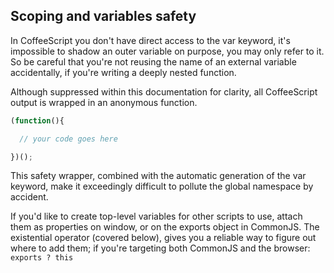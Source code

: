 ## Scoping and variables safety

In CoffeeScript you don't have direct access to the var keyword, it's impossible to shadow an outer variable on purpose, you may only refer to it. So be careful that you're not reusing the name of an external variable accidentally, if you're writing a deeply nested function.

Although suppressed within this documentation for clarity, all CoffeeScript output is wrapped in an anonymous function.
``` javascript
(function(){

  // your code goes here

})();
```
This safety wrapper, combined with the automatic generation of the var keyword, make it exceedingly difficult to pollute the global namespace by accident.

If you'd like to create top-level variables for other scripts to use, attach them as properties on window, or on the exports object in CommonJS. The existential operator (covered below), gives you a reliable way to figure out where to add them; if you're targeting both CommonJS and the browser: `exports ? this`
